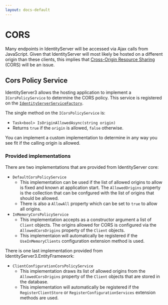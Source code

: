 ```yaml
---
layout: docs-default
---
```


# CORS

Many endpoints in IdentityServer will be accessed via Ajax calls from JavaScript. Given that IdentityServer will most likely be hosted on a different origin than these clients, this implies that [Cross-Origin Resource Sharing](http://www.html5rocks.com/en/tutorials/cors/) (CORS) will be an issue.

## Cors Policy Service

IdentityServer3 allows the hosting application to implement a `ICorsPolicyService` to determine the CORS policy. This service is registered on the [`IdentityServerServiceFactory`](serviceFactory.html).

The single method on the `ICorsPolicyService` is:

* `Task<bool> IsOriginAllowedAsync(string origin)`
 * Returns `true` if the `origin` is allowed, `false` otherwise.

You can implement a custom implementation to determine in any way you see fit if the calling origin is allowed.

### Provided implementations

There are two implementations that are provided from IdentityServer core:

* `DefaultCorsPolicyService`
    * This implementation can be used if the list of allowed origins to allow is fixed and known at application start. The `AllowedOrigins` property is the collection that can be confgured with the list of  origins that should be allowed.
    * There is also a `AllowAll` property which can be set to `true` to allow all origins.
* `InMemoryCorsPolicyService`
    * This implementation accepts as a constructor argument a list of `Client` objects. The origins allowed for CORS  is configured via the `AllowedCorsOrigins` property of the `Client` objects. 
    * This implementaion will automatically be registered if the `UseInMemoryClients` configuration extension method is used. 

There is one last implementation provided from IdentityServer3.EntityFramework:

* `ClientConfigurationCorsPolicyService`
    * This implementation draws its list of allowed origins from the `AllowedCorsOrigins` property of the `Client` objects that are stored in the database.
    * This implementation will automatically be registered if the `RegisterClientStore` or `RegisterConfigurationServices` extension methods are used. 

